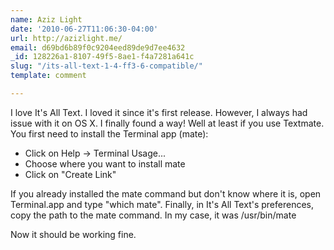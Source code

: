 ```yaml
---
name: Aziz Light
date: '2010-06-27T11:06:30-04:00'
url: http://azizlight.me/
email: d69bd6b89f0c9204eed89de9d7ee4632
_id: 128226a1-8107-49f5-8ae1-f4a7281a641c
slug: "/its-all-text-1-4-ff3-6-compatible/"
template: comment

---
```


I love It's All Text. I loved it since it's first release. However, I always had issue with it on OS X. I finally found a way! Well at least if you use Textmate. You first need to install the Terminal app (mate):

- Click on Help -&gt; Terminal Usage...
- Choose where you want to install mate
- Click on "Create Link"

If you already installed the mate command but don't know where it is, open Terminal.app and type "which mate". Finally, in It's All Text's preferences, copy the path to the mate command. In my case, it was /usr/bin/mate

Now it should be working fine.
